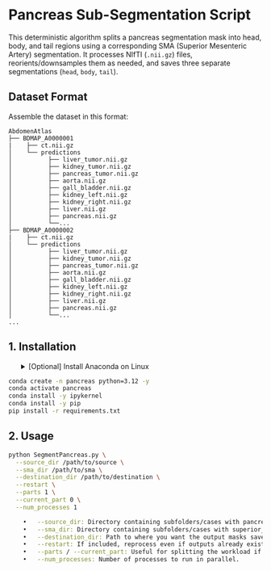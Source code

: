 # Pancreas Sub-Segmentation Script

This deterministic algorithm splits a pancreas segmentation mask into head, body, and tail regions using a corresponding SMA (Superior Mesenteric Artery) segmentation. It processes NIfTI (`.nii.gz`) files, reorients/downsamples them as needed, and saves three separate segmentations (`head`, `body`, `tail`).

## Dataset Format

Assemble the dataset in this format:
```
AbdomenAtlas
├── BDMAP_A0000001
|    ├── ct.nii.gz
│    └── predictions
│          ├── liver_tumor.nii.gz
│          ├── kidney_tumor.nii.gz
│          ├── pancreas_tumor.nii.gz
│          ├── aorta.nii.gz
│          ├── gall_bladder.nii.gz
│          ├── kidney_left.nii.gz
│          ├── kidney_right.nii.gz
│          ├── liver.nii.gz
│          ├── pancreas.nii.gz
│          └──...
├── BDMAP_A0000002
|    ├── ct.nii.gz
│    └── predictions
│          ├── liver_tumor.nii.gz
│          ├── kidney_tumor.nii.gz
│          ├── pancreas_tumor.nii.gz
│          ├── aorta.nii.gz
│          ├── gall_bladder.nii.gz
│          ├── kidney_left.nii.gz
│          ├── kidney_right.nii.gz
│          ├── liver.nii.gz
│          ├── pancreas.nii.gz
│          └──...
...
```

## 1. Installation

<details>
<summary style="margin-left: 25px;">[Optional] Install Anaconda on Linux</summary>
<div style="margin-left: 25px;">
    
```bash
wget https://repo.anaconda.com/archive/Anaconda3-2024.06-1-Linux-x86_64.sh
bash Anaconda3-2024.06-1-Linux-x86_64.sh -b -p ./anaconda3
./anaconda3/bin/conda init
source ~/.bashrc
```
</div>
</details>

```bash
conda create -n pancreas python=3.12 -y
conda activate pancreas
conda install -y ipykernel
conda install -y pip
pip install -r requirements.txt
```

## 2. Usage

```bash
python SegmentPancreas.py \
  --source_dir /path/to/source \
  --sma_dir /path/to/sma \
  --destination_dir /path/to/destination \
  --restart \
  --parts 1 \
  --current_part 0 \
  --num_processes 1

  	•	--source_dir: Directory containing subfolders/cases with pancreas.nii.gz.
	•	--sma_dir: Directory containing subfolders/cases with superior_mesenteric_artery.nii.gz.
	•	--destination_dir: Path to where you want the output masks saved.
	•	--restart: If included, reprocess even if outputs already exist.
	•	--parts / --current_part: Useful for splitting the workload if you have many cases and want to run them in chunks.
	•	--num_processes: Number of processes to run in parallel.
